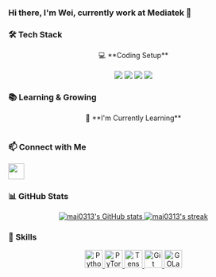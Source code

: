 ### Hi there, I'm Wei, currently work at Mediatek 👋

### 🛠 Tech Stack

<p align='center'>
  💻 **Coding Setup**<br/><br/>
  <img src="https://img.shields.io/badge/windows-%230078D6.svg?&style=for-the-badge&logo=windows&logoColor=white" />
  <img src="https://img.shields.io/badge/intel-core%20i9%2013th-%230071C5.svg?&style=for-the-badge&logo=intel&logoColor=white" />
  <img src="https://img.shields.io/badge/RAM-64GB-%230071C5.svg?&style=for-the-badge&logoColor=white" />
  <img src="https://img.shields.io/badge/nvidia-gtx%203080-%2376B900.svg?&style=for-the-badge&logo=nvidia&logoColor=white" />
  <!-- Add or remove any technology or tool -->
</p>

### 📚 Learning & Growing

<p align='center'>
  🌱 **I'm Currently Learning**<br/><br/>
  <!-- Add your current learning materials or subjects -->
</p>

### 📫 Connect with Me

<p align='left'>
  <!-- Your social media links -->
  <a href="https://www.github.com/mai0313" target="_blank" rel="noreferrer"> 
    <img align="center" src="https://raw.githubusercontent.com/danielcranney/readme-generator/main/public/icons/socials/github.svg" width="32" height="32" />
  </a>
  <!-- Add more links if you have them -->
</p>

### 📊 GitHub Stats

<p align='center'>
  <a href="http://www.github.com/mai0313">
    <img src="https://github-readme-stats.vercel.app/api?username=mai0313&show_icons=true&theme=radical" alt="mai0313's GitHub stats" />
  </a>
  <a href="http://www.github.com/mai0313">
    <img src="https://github-readme-streak-stats.herokuapp.com/?user=mai0313&theme=radical" alt="mai0313's streak" />
  </a><br/>
</p>

### 💼 Skills

<p align='center'>
  <!-- Python -->
  <a href="https://www.python.org/" target="_blank" rel="noreferrer">
    <img src="https://raw.githubusercontent.com/danielcranney/readme-generator/main/public/icons/skills/python-colored.svg" width="36" height="36" alt="Python" />
  </a>
  <!-- PyTorch -->
  <a href="https://pytorch.org/" target="_blank" rel="noreferrer">
    <img src="https://raw.githubusercontent.com/danielcranney/readme-generator/main/public/icons/skills/pytorch-colored.svg" width="36" height="36" alt="PyTorch" />
  </a>
  <!-- TensorFlow (if you use it) -->
  <a href="https://www.tensorflow.org/" target="_blank" rel="noreferrer">
    <img src="https://raw.githubusercontent.com/danielcranney/readme-generator/main/public/icons/skills/tensorflow-colored.svg" width="36" height="36" alt="TensorFlow" />
  </a>
  <!-- Git -->
  <a href="https://git-scm.com/" target="_blank" rel="noreferrer">
    <img src="https://raw.githubusercontent.com/danielcranney/readme-generator/main/public/icons/skills/git-colored.svg" width="36" height="36" alt="Git" />
  </a>
  <!-- GO -->
  <a href="https://git-scm.com/" target="_blank" rel="noreferrer">
    <img src="https://raw.githubusercontent.com/danielcranney/readme-generator/main/public/icons/skills/go-colored.svg" width="36" height="36" alt="GOLang" />
  </a>
</p>

<p align='center'>
  <!-- Your skills, you can use the badges or describe them with text -->
</p>

